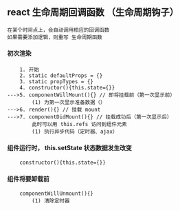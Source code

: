 ## react 生命周期回调函数 （生命周期钩子）
    在某个时间点上，会自动调用相应的回调函数
    如果需要添加逻辑，则重写 生命周期函数

#### 初次渲染
```
    1. 开始
    2. static defaultProps = {}
    3. static propTypes = {}
    4. constructor(){this.state={}}
--->5. componentWillMount(){} // 即将挂载前（第一次显示前）
        (1) 为第一次显示准备数据（）
--->6. render(){} // 挂载 mount
--->7. componentDidMount(){} // 挂载成功后（第一次显示后）
        此时可以用 this.refs 访问到组件元素
        (1) 执行异步代码（定时器、ajax）
```

#### 组件运行时， this.setState 状态数据发生改变
```
    constructor(){this.state={}}
```

#### 组件将要卸载前
```
    componentWillUnmount(){}
        (1) 清除定时器
```

